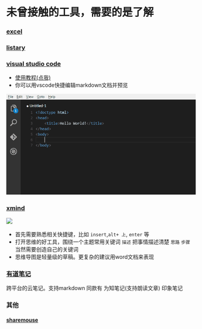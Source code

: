 
# 未曾接触的工具，需要的是了解
### [excel]()
### [listary](https://www.listary.com/)
### [visual studio code](https://code.visualstudio.com/download)
- [使用教程(点我)](https://www.bilibili.com/video/av37265760)
- 你可以用vscode快捷编辑markdown文档并预览

![](图片/yWIwr.gif)
### [xmind](https://www.xmind.cn/xmind8-pro/)
![](https://s3.cn-north-1.amazonaws.com.cn/assets.xmind.cn/www/assets/images/xmind8-pro/slide-based-presentation-f5b910a5b5.png)
- 首先需要熟悉相关快捷键，比如 `insert`,`alt+ 上`, `enter` 等
- 打开思维的好工具，围绕一个主题常用关键词 `描述` 把事情描述清楚 `思路`  `步骤` 当然需要创造自己的关键词
- 思维导图是轻量级的草稿。更复杂的建议用word文档来表现
### [有道笔记](https://note.youdao.com/)
  跨平台的云笔记。支持markdown  同款有 为知笔记(支持朗读文章) 印象笔记

### 其他
#### [sharemouse](http://www.keyboard-and-mouse-sharing.com/download.php)
